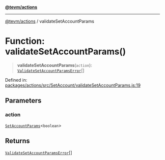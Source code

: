 [**@tevm/actions**](../README.md)

***

[@tevm/actions](../globals.md) / validateSetAccountParams

# Function: validateSetAccountParams()

> **validateSetAccountParams**(`action`): [`ValidateSetAccountParamsError`](../type-aliases/ValidateSetAccountParamsError.md)[]

Defined in: [packages/actions/src/SetAccount/validateSetAccountParams.js:19](https://github.com/evmts/tevm-monorepo/blob/main/packages/actions/src/SetAccount/validateSetAccountParams.js#L19)

## Parameters

### action

[`SetAccountParams`](../type-aliases/SetAccountParams.md)\<`boolean`\>

## Returns

[`ValidateSetAccountParamsError`](../type-aliases/ValidateSetAccountParamsError.md)[]
